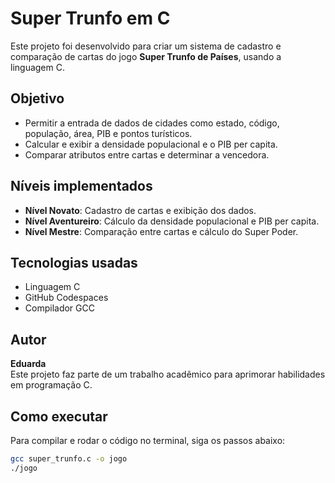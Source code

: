 # Super Trunfo em C

Este projeto foi desenvolvido para criar um sistema de cadastro e comparação de cartas do jogo **Super Trunfo de Países**, usando a linguagem C.

## Objetivo

- Permitir a entrada de dados de cidades como estado, código, população, área, PIB e pontos turísticos.
- Calcular e exibir a densidade populacional e o PIB per capita.
- Comparar atributos entre cartas e determinar a vencedora.

## Níveis implementados

- **Nível Novato**: Cadastro de cartas e exibição dos dados.
- **Nível Aventureiro**: Cálculo da densidade populacional e PIB per capita.
- **Nível Mestre**: Comparação entre cartas e cálculo do Super Poder.

## Tecnologias usadas

- Linguagem C
- GitHub Codespaces
- Compilador GCC

## Autor

**Eduarda**  
Este projeto faz parte de um trabalho acadêmico para aprimorar habilidades em programação C.

## Como executar

Para compilar e rodar o código no terminal, siga os passos abaixo:

```bash
gcc super_trunfo.c -o jogo
./jogo
